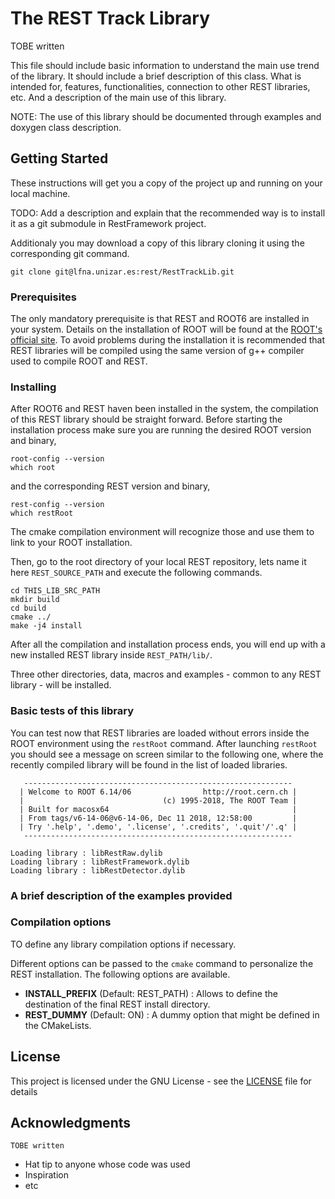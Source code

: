 # The REST Track Library

TOBE written

This file should include basic information to understand the main use trend of the library. It should include a brief description of this class. What is intended for, features, functionalities, connection to other REST libraries, etc. And a description of the main use of this library.
    
NOTE: The use of this library should be documented through examples and doxygen class description.

## Getting Started

These instructions will get you a copy of the project up and running on your local machine.

TODO: Add a description and explain that the recommended way is to install it as a git submodule in RestFramework project.

Additionaly you may download a copy of this library cloning it using the corresponding git command.

```
git clone git@lfna.unizar.es:rest/RestTrackLib.git
```

### Prerequisites

The only mandatory prerequisite is that REST and ROOT6 are installed in your system. Details on the installation of ROOT will be found at the [ROOT's official site](root.cern.ch). 
To avoid problems during the installation it is recommended that REST libraries will be compiled using the same version of g++ compiler used to compile ROOT and REST.


### Installing

After ROOT6 and REST haven been installed in the system, the compilation of this REST library should be straight forward. 
Before starting the installation process make sure you are running the desired ROOT version and binary,

```
root-config --version
which root
```

and the corresponding REST version and binary,

```
rest-config --version
which restRoot
```

The cmake compilation environment will recognize those and use them to link to your ROOT installation.

Then, go to the root directory of your local REST repository, lets name it here `REST_SOURCE_PATH` and execute the following commands.

```
cd THIS_LIB_SRC_PATH
mkdir build
cd build
cmake ../
make -j4 install
```

After all the compilation and installation process ends, you will end up with a new installed REST library inside `REST_PATH/lib/`.

Three other directories, data, macros and examples - common to any REST library - will be installed.

### Basic tests of this library

You can test now that REST libraries are loaded without errors inside the ROOT environment using the `restRoot` command. After launching `restRoot` you should see a message on screen similar to the following one, where the recently compiled library will be found in the list of loaded libraries.

```
   ------------------------------------------------------------
  | Welcome to ROOT 6.14/06                http://root.cern.ch |
  |                               (c) 1995-2018, The ROOT Team |
  | Built for macosx64                                         |
  | From tags/v6-14-06@v6-14-06, Dec 11 2018, 12:58:00         |
  | Try '.help', '.demo', '.license', '.credits', '.quit'/'.q' |
   ------------------------------------------------------------

Loading library : libRestRaw.dylib
Loading library : libRestFramework.dylib
Loading library : libRestDetector.dylib
```

### A brief description of the examples provided

### Compilation options

TO define any library compilation options if necessary.

Different options can be passed to the `cmake` command to personalize the REST installation. The following options are available.

* **INSTALL_PREFIX** (Default: REST_PATH) : Allows to define the destination of the final REST install directory.
* **REST_DUMMY** (Default: ON) : A dummy option that might be defined in the CMakeLists.

## License

This project is licensed under the GNU License - see the [LICENSE](https://lfna.unizar.es/rest-development/REST_v2/blob/master/LICENCE) file for details

## Acknowledgments

`TOBE written`

* Hat tip to anyone whose code was used
* Inspiration
* etc
